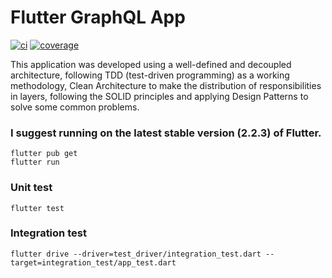 # Flutter GraphQL App

[![ci][ci_badge]][ci_link]
[![coverage][coverage_badge]][ci_link]

This application was developed using a well-defined and decoupled architecture, following TDD (test-driven programming) as a working methodology, Clean Architecture to make the distribution of responsibilities in layers, following the SOLID principles and applying Design Patterns to solve some common problems.

### I suggest running on the latest stable version (2.2.3) of Flutter.  

```
flutter pub get
flutter run
```
### Unit test

```
flutter test
```

### Integration test

```
flutter drive --driver=test_driver/integration_test.dart --target=integration_test/app_test.dart
```


[ci_badge]: https://github.com/murilosandiego/flutter-graphql-app/workflows/flutter-graphql-app/badge.svg
[ci_link]: https://github.com/murilosandiego/flutter-graphql-app/actions
[coverage_badge]: https://raw.githubusercontent.com/murilosandiego/flutter-graphql-app/main/coverage_badge.svg